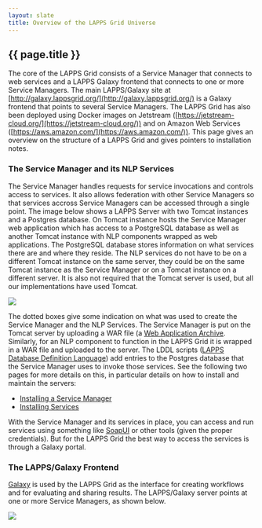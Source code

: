 ```yaml
---
layout: slate
title: Overview of the LAPPS Grid Universe
---
```


## {{ page.title }}

The core of the LAPPS Grid consists of a Service Manager that connects to web services and a LAPPS Galaxy frontend that connects to one or more Service Managers. The main LAPPS/Galaxy site at [http://galaxy.lappsgrid.org/](http://galaxy.lappsgrid.org/) is a Galaxy frontend that points to several Service Managers. The LAPPS Grid has also been deployed using Docker images on Jetstream ([https://jetstream-cloud.org/](https://jetstream-cloud.org/)) and on Amazon Web Services ([https://aws.amazon.com/](https://aws.amazon.com/)). This page gives an overview on the structure of a LAPPS Grid and gives pointers to installation notes.


### The Service Manager and its NLP Services

The Service Manager handles requests for service invocations and controls access to services. It also allows federation with other Service Managers so that services accross Service Managers can be accessed through a single point. The image below shows a LAPPS Server with two Tomcat instances and a Postgres database. On Tomcat instance hosts the Service Manager web application which has access to a PostgreSQL database as well as another Tomcat instance with NLP components wrapped as web applications. The PostgreSQL database stores information on what services there are and where they reside. The NLP services do not have to be on a different Tomcat instance on the same server, they could be on the same Tomcat instance as the Service Manager or on a Tomcat instance on a different server. It is also not required that the Tomcat server is used, but all our implementations have used Tomcat.

<div class="image">
<img src="https://lapps.github.io/installation/images/lapps-universe.png" widt="400">
<!--
NOTE: add the following once you have figured out the styles so it displays well
<div class="caption">LAPPS Server with two Tomcat instances and a Postgres database</div>
-->
</div>

The dotted boxes give some indication on what was used to create the Service Manager and the NLP Services. The Service Manager is put on the Tomcat server by uploading a WAR file (a <a href="https://en.wikipedia.org/wiki/WAR_(file_format)">Web Application Archive</a>. Similarly, for an NLP component to function in the LAPPS Grid it is wrapped in a WAR file and uploaded to the server. The LDDL scripts ([LAPPS Database Definition Language](http://www.lappsgrid.org/software/lddl/)) add entries to the Postgres database that the Service Manager uses to invoke those services. See the following two pages for more details on this, in particular details on how to install and maintain the servers:

- [Installing a Service Manager](service_manager.html)
- [Installing Services](services.html)

With the Service Manager and its services in place, you can access and run services using something like [SoapUI](https://www.soapui.org/) or other tools (given the proper credentials). But for the LAPPS Grid the best way to access the services is through a Galaxy portal.


### The LAPPS/Galaxy Frontend

[Galaxy](https://galaxyproject.org/) is used by the LAPPS Grid as the interface for creating workflows and for evaluating and sharing results. The LAPPS/Galaxy server points at one or more Service Managers, as shown below.

<div class="image">
<img src="https://lapps.github.io/installation/images/lapps-galaxy.png" widt="500">
<div class="caption"></div>
</div>

<!--
[https://www.nginx.com](https://www.nginx.com)
-->
